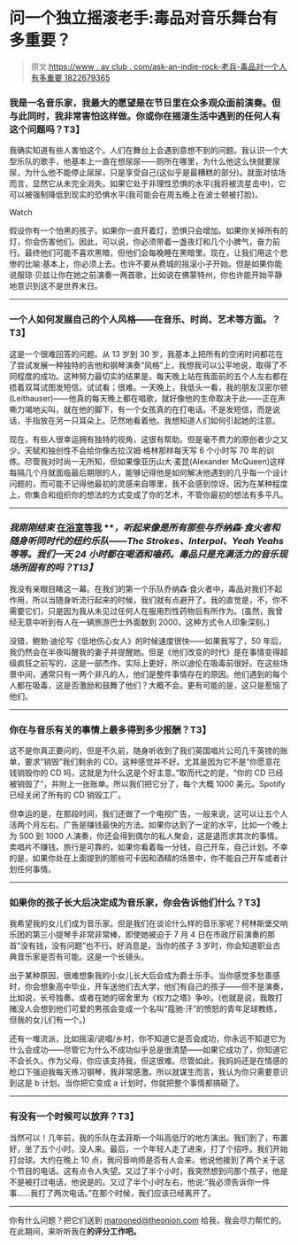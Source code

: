 # 问一个独立摇滚老手:毒品对音乐舞台有多重要？

> 原文:[https://www . av club . com/ask-an-indie-rock-老兵-毒品对一个人有多重要 1822679365](https://www.avclub.com/ask-an-indie-rock-veteran-how-important-are-drugs-to-a-1822679365)

### 我是一名音乐家，我最大的愿望是在节日里在众多观众面前演奏。但与此同时，我非常害怕这样做。你或你在摇滚生活中遇到的任何人有这个问题吗？T3】

我确实知道有些人害怕这个。人们在舞台上会遇到意想不到的问题。我认识一个大型乐队的歌手，他基本上一直在想尿尿——厕所在哪里，为什么他这么快就要尿尿，为什么他不能停止尿尿，只是享受自己(这似乎是最糟糕的部分)。就面对怯场而言，显然它从未完全消失。如果它处于非理性恐惧的水平(我将被流星击中)，它可以被强制降低到现实的恐惧水平(我可能会在周五晚上在波士顿被打脸)。

Watch

假设你有一个怕黑的孩子。如果你一直开着灯，恐惧只会增加。如果你关掉所有的灯，你会伤害他们。因此，可以说，你必须带着一盏夜灯和几个小脾气，奋力前行。最终他们可能不喜欢黑暗，但他们会每晚睡在黑暗里。现在，让我们用这个悲惨的比喻:基本上，你必须上去。也许不要从费城的摇滚小子开始。但是如果你能说服琼·贝兹让你在她之前演奏一两首歌，比如说在佛蒙特州，你也许能开始平静地意识到这不是世界末日。

* * *

### 一个人如何发展自己的个人风格——在音乐、时尚、艺术等方面。？T3】

这是一个很难回答的问题。从 13 岁到 30 岁，我基本上把所有的空闲时间都花在了尝试发展一种独特的吉他和钢琴演奏“风格”上，我想我可以公平地说，取得了不同程度的成功。这种努力最切实的结果是，每天晚上站在我面前的五个人左右都在捂着双耳试图发短信。试试看；很难。一天晚上，我低头一看，我的朋友汉密尔顿(Leithauser)——他真的每天晚上都在唱歌，就好像他的生命取决于此——正在声嘶力竭地尖叫，就在他的脚下，有一个女孩真的在打电话。不是发短信，而是说话，手指放在另一只耳朵上。茫然地看着他。我想知道人们如何引起她的注意。

现在，有些人很幸运拥有独特的视角，这很有帮助。但是毫不费力的原创者少之又少。天赋和独创性不会给你像古拉汉姆·格林那样每天写 6 个小时写 70 年的训练。尽管我对时尚一无所知，但如果像亚历山大·麦昆(Alexander McQueen)这样每隔几个月就面临最后期限的人，能够记得他是如何解决他遇到的几乎每一个设计问题的，而可能不记得他最初的灵感来自哪里，我不会感到惊讶。因为在某种程度上，你集合和组织你的想法的方式变成了你的艺术，不管你最初的想法有多平凡。

* * *

### ***我刚刚结束*** [**在浴室等我**](https://www.avclub.com/what-are-you-reading-in-january-1822158749) ***，听起来像是所有那些与乔纳森·食火者和随身听同时代的纽约乐队——The Strokes、Interpol、Yeah Yeahs 等等。我们一天 24 小时都在喝酒和嗑药。毒品只是充满活力的音乐现场所固有的吗？*T13】**

我没有亲眼目睹这一幕。在我们的第一个乐队乔纳森·食火者中，毒品对我们不起作用，所以当随身听流行起来的时候，我们就有点避开了。我的直觉是，不，你不需要它们，只是因为我从未见过任何人在服用烈性药物后有所作为。(虽然，我曾经无意中听到有人在一辆旅游巴士外面数到 2000，这种方式令人印象深刻。)

没错，鲍勃·迪伦写《低地伤心女人》的时候速度很快——如果我写了，50 年后，我仍然会在半夜叫醒我的妻子并提醒她。但是《他们改变的时代》是在事情变得超级疯狂之前写的，这是一部杰作。实际上更好，所以迪伦在吸毒前很好。在这些场景中间，通常只有一两个非凡的人，他们是整件事情存在的原因。他们遇到的每个人都在吸毒，这是否激励和鼓舞了他们？大概不会。更有可能的是，这只是惹恼了他们。

* * *

### 你在与音乐有关的事情上最多得到多少报酬？T3】

这不是你真正要问的，但是不久前，随身听收到了我们英国唱片公司几千英镑的账单，要求“销毁”我们剩余的 CD。这种感觉并不好。尤其是因为它不是“你愿意花钱销毁你的 CD 吗，这就是为什么这是个好主意。”取而代之的是，“你的 CD 已经被销毁了”，并附上一张账单。所以我们把它分了，每个大概 1000 美元。Spotify 已经关闭了所有的 CD 销毁工厂。

但幸运的是，在那段时间，我们还做了一个电视广告，一般来说，这可以让五个人活两个月左右。广告是赚钱最快的方法。如果你达到了一定的水平，比如一个晚上为 500 到 1000 人演奏，你还会得到偶尔的私人聚会，这是退而求其次的事情。卖唱片不赚钱。旅行是可靠的，如果你看着每一分钱，自己开车，自己计划。不幸的是，如果你处在上面提到的那些可卡因和酒精的场景中，你不能自己开车或者计划任何事情。

* * *

### 如果你的孩子长大后决定成为音乐家，你会告诉他们什么？T3】

我希望我的女儿们成为音乐家。但是我们在谈论什么样的音乐家呢？柯林斯堡交响乐团的第三小提琴手非常非常棒，即使她被迫于 7 月 4 日在市政厅前演奏的那首“没有钱，没有问题”也不行。好消息是，当你的孩子 3 岁时，你会知道职业古典音乐家是否有可能。这是一个长镜头。

出于某种原因，很难想象我的小女儿长大后会成为爵士乐手。当你感觉多愁善感时，你会想象高中毕业，开车送他们去大学，他们有自己的孩子——但不是演奏，比如说，长号独奏。或者在她的宿舍里为《权力之塔》争吵。(也就是说，我敢打赌没人会想到他们可爱的男孩会变成一个名叫“蔻驰·汗”的愤怒的青年足球教练，但我的女儿们有一个。)

还有一堆流派，比如摇滚/说唱/乡村，你不知道它是否会成功，你永远不知道它为什么会成功——尽管它为什么不成功似乎总是很清楚——如果它成功了，你知道它不会长久。作为父母，你应该支持我，但这很难。尽管如此，我妈妈还是在情感的枪口下强迫我每天练习钢琴，我非常感激。所以就谋生而言，我认为你只需要意识到这是 b 计划。当你把它变成 a 计划时，你就把整个事情都搞砸了。

* * *

### 有没有一个时候可以放弃？T3】

当然可以！几年前，我的乐队在孟菲斯一个叫高低厅的地方演出。我们到了，布置好，坐了五个小时。没人来。最后，一个年轻人走了进来，打了个招呼。我们开始打台球。大约在晚上 10 点，我问音响师是否有人会来。他说他接到了两个关于这个节目的电话。这有点令人失望。又过了半个小时，我突然想到问那个孩子，他是不是被打过电话，他说是的。又过了半个小时左右，他说:“我必须告诉你一件事……我打了两次电话。”在那个时候，我们应该已经离开了。

* * *

你有什么问题？把它们送到 marooned@theonion.com 给我，我会尽力帮忙的。在此期间，来听听我在[](http://henderson-maroon.com/)****的评分工作吧。****